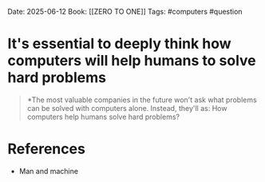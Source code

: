 Date: 2025-06-12
Book: [[ZERO TO ONE]]
Tags:  #computers #question 

# It's essential  to deeply think how computers will help humans to solve hard problems

>*The most valuable companies in the future won't ask what problems can be solved with computers alone. Instead, they'll as: How computers help humans solve hard problems?
# References 
 - Man and machine 